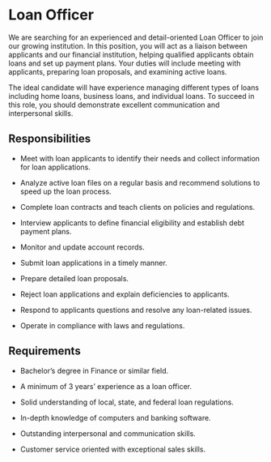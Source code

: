 # Loan Officer

We are searching for an experienced and detail-oriented Loan Officer to join our growing institution. In this position, you will act as a liaison between applicants and our financial institution, helping qualified applicants obtain loans and set up payment plans. Your duties will include meeting with applicants, preparing loan proposals, and examining active loans.

The ideal candidate will have experience managing different types of loans including home loans, business loans, and individual loans. To succeed in this role, you should demonstrate excellent communication and interpersonal skills.

## Responsibilities

* Meet with loan applicants to identify their needs and collect information for loan applications.

* Analyze active loan files on a regular basis and recommend solutions to speed up the loan process.

* Complete loan contracts and teach clients on policies and regulations.

* Interview applicants to define financial eligibility and establish debt payment plans.

* Monitor and update account records.

* Submit loan applications in a timely manner.

* Prepare detailed loan proposals.

* Reject loan applications and explain deficiencies to applicants.

* Respond to applicants questions and resolve any loan-related issues.

* Operate in compliance with laws and regulations.

## Requirements

* Bachelor’s degree in Finance or similar field.

* A minimum of 3 years’ experience as a loan officer.

* Solid understanding of local, state, and federal loan regulations.

* In-depth knowledge of computers and banking software.

* Outstanding interpersonal and communication skills.

* Customer service oriented with exceptional sales skills.

